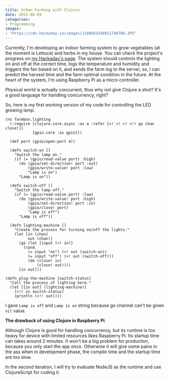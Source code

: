 ```yaml
---
title: Urban Farming with Clojure
date: 2015-08-09
categories:
- Programming
images:
- "https://cdn.hackaday.io/images/1186661438911748780.JPG"
---
```


Currently, I'm developing an indoor farming system to grow vegetables (at the moment is Lettuce) and herbs in my house. You can check the project's progress on [my Hackaday's page](https://hackaday.io/project/7124-tanibox-indoor-farming-system). The system should controls the lighting on and off at the correct time, logs the temperature and humidity and triggers the fan based on it, and sends the farm log to the server, so, I can predict the harvest time and the farm optimal condition in the future. At the heart of the system, I'm using Raspberry Pi as a micro controller.

Physical world is actually concurrent, thus why not give Clojure a shot? It's a good language for handling concurrency, right?

So, here is my first working version of my code for controlling the LED growing lamp.

```
(ns farmbox.lighting
  (:require [clojure.core.async :as a :refer [>! <! >! <!! go chan close!]]
            [gpio.core :as gpio]))

  (def port (gpio/open-port 4))

  (defn switch-on []
    "Switch the lamp on."
    (if (= (gpio/read-value port) :high)
      (do (gpio/set-direction! port :out)
          (gpio/write-value! port :low)
          "Lamp is on")
      "Lamp is on"))

  (defn switch-off []
    "Switch the lamp off."
    (if (= (gpio/read-value port) :low)
      (do (gpio/write-value! port :high)
          (gpio/set-direction! port :in)
          (gpio/close! port)
          "Lamp is off")
      "Lamp is off"))

  (defn lighting-machine []
    "Create the process for turning on/off the lights."
    (let [in (chan)
          out (chan)]
      (go (let [input (<! in)]
        (cond
          (= input "on") (>! out (switch-on))
          (= input "off") (>! out (switch-off)))
          (do (close! in)
              (close! out))))
      [in out]))

(defn plug-the-machine [switch-status]
  "Call the process of lighting here."
  (let [[in out] (lighting-machine)]
    (>!! in switch-status)
    (println (<!! out))))
```

I gave `Lamp is off` and `Lamp is on` string because go channel can't be given `nil` value.

**The drawback of using Clojure in Raspberry Pi**

Although Clojure is good for handling concurrency, but its runtime is too heavy for device with limited resources likes Raspberry Pi. Its startup time can takes around 2 minutes. It won't be a big problem for production, because you only start the app once. Otherwise it will give some pains in the ass when in development phase, the compile time and the startup time are too slow.

In the second iteration, I will try to evaluate NodeJS as the runtime and use ClojureScript for coding it.
